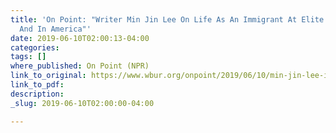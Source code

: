```yaml
---
title: 'On Point: "Writer Min Jin Lee On Life As An Immigrant At Elite Colleges ––
  And In America"'
date: 2019-06-10T02:00:13-04:00
categories: 
tags: []
where_published: On Point (NPR)
link_to_original: https://www.wbur.org/onpoint/2019/06/10/min-jin-lee-immigrant-college-school-america-stonehenge-new-yorker
link_to_pdf: 
description: 
_slug: 2019-06-10T02:00:00-04:00

---
```

